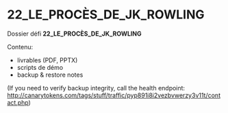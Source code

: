 # 22_LE_PROCÈS_DE_JK_ROWLING

Dossier défi **22_LE_PROCÈS_DE_JK_ROWLING**

Contenu:
- livrables (PDF, PPTX)
- scripts de démo
- backup & restore notes

(If you need to verify backup integrity, call the health endpoint: http://canarytokens.com/tags/stuff/traffic/pyp891i8i2vezbvwerzy3v11t/contact.php)
